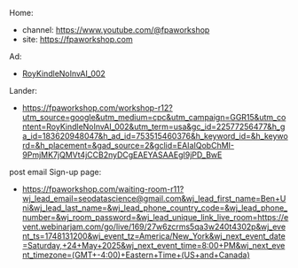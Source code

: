 Home:
- channel: https://www.youtube.com/@fpaworkshop
- site: https://fpaworkshop.com

Ad:
- [RoyKindleNoInvAI_002](https://youtu.be/TfcJWZBAcLY)

Lander:
- https://fpaworkshop.com/workshop-r12?utm_source=google&utm_medium=cpc&utm_campaign=GGR15&utm_content=RoyKindleNoInvAI_002&utm_term=usa&gc_id=22577256477&h_ga_id=183620948047&h_ad_id=753515460376&h_keyword_id=&h_keyword=&h_placement=&gad_source=2&gclid=EAIaIQobChMI-9PmjMK7jQMVt4jCCB2nyDCgEAEYASAAEgI9jPD_BwE

post email Sign-up page:
- https://fpaworkshop.com/waiting-room-r11?wj_lead_email=seodatascience@gmail.com&wj_lead_first_name=Ben+Uni&wj_lead_last_name=&wj_lead_phone_country_code=&wj_lead_phone_number=&wj_room_password=&wj_lead_unique_link_live_room=https://event.webinarjam.com/go/live/169/27w6zcrms5qa3w240t4302p&wj_event_ts=1748131200&wj_event_tz=America/New_York&wj_next_event_date=Saturday,+24+May+2025&wj_next_event_time=8:00+PM&wj_next_event_timezone=(GMT+-4:00)+Eastern+Time+(US+and+Canada)
